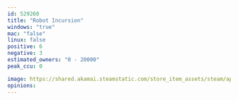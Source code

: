 ```yaml
---
id: 529260
title: "Robot Incursion"
windows: "true"
mac: "false"
linux: false
positive: 6
negative: 3
estimated_owners: "0 - 20000"
peak_ccu: 0

image: https://shared.akamai.steamstatic.com/store_item_assets/steam/apps/529260/header.jpg?t=1659146771
opinions:
---
```

